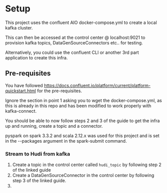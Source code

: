 # Setup

This project uses the confluent AIO docker-compose.yml to create a local kafka cluster.

This can then be accessed at the control center @ localhost:9021 to provision kafka topics, DataGenSourceConnectors etc.. for testing. 

Alternatively, you could use the confluent CLI or another 3rd part application to create this infra.

## Pre-requisites

You have followed https://docs.confluent.io/platform/current/platform-quickstart.html for the pre-requisites.

Ignore the section in point 1 asking you to wget the docker-compose.yml, as this is already in this repo and has been modified to work properly with kafka-connect.

You should be able to now follow steps 2 and 3 of the guide to get the infra up and running, create a topic and a connector.

pyspark on spark 3.3.2 and scala 2.12.x was used for this project and is set in the --packages argument in the spark-submit command.

### Stream to Hudi from kafka

1. Create a topic in the control center called `hudi_topic` by following step 2 of the linked guide
2. Create a DataGenSourceConnector in the control center by following step 3 of the linked guide.
3. 